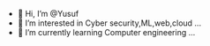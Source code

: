- 👋 Hi, I’m @Yusuf
- 👀 I’m interested in Cyber security,ML,web,cloud ...
- 🌱 I’m currently learning Computer engineering ...

<!---
Yusuf4002/Yusuf4002 is a ✨ special ✨ repository because its `README.md` (this file) appears on your GitHub profile.
You can click the Preview link to take a look at your changes.
--->
